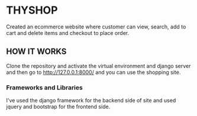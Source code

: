 # THYSHOP
Created an ecommerce website where customer can view, search, add to cart and delete items and checkout to place order.
## HOW IT WORKS
Clone the repository and activate the virtual environment and django server and then go to http://127.0.0.1:8000/ and you can use the shopping site.
### Frameworks and Libraries
I've used the django framework for the backend side of site and used jquery and bootstrap for the frontend side.


